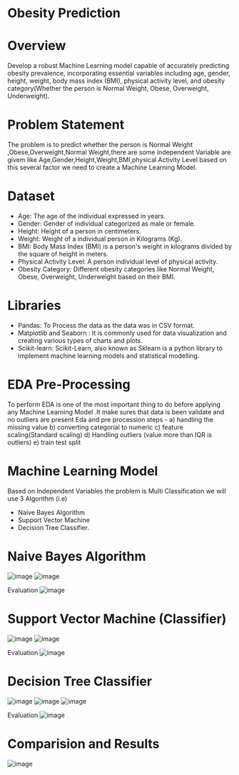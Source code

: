 # Obesity Prediction

# Overview
Develop a robust Machine Learning model capable of accurately predicting obesity prevalence, incorporating essential variables including age, gender, height, weight, body mass index (BMI), physical activity level, and obesity category(Whether the person is Normal Weight, Obese, Overweight, Underweight).

# Problem Statement
The problem is to predict whether the person is Normal Weight ,Obese,Overweight,Normal Weight,there are some independent Variable are givem like Age,Gender,Height,Weight,BMI,physical Activity Level based on this several factor we need to create a Machine Learning Model.

# Dataset
- Age: The age of the individual expressed in years.
- Gender: Gender of individual categorized as male or female.
- Height: Height of a person in centimeters.
- Weight: Weight of a individual person in Kilograms (Kg).
- BMI: Body Mass Index (BMI) is a person's weight in kilograms divided by the square of height in meters.
- Physical Activity Level: A person individual level of physical activity.
- Obesity Category: Different obesity categories like Normal Weight, Obese, Overweight, Underweight based on their BMI.
  
# Libraries
- Pandas: To Process the data as the data was in CSV format.
- Matplotlib and Seaborn : It is commonly used for data visualization and creating various types of charts and plots.
- Scikit-learn: Scikit-Learn, also known as Sklearn is a python library to implement machine learning models and statistical modelling.

# EDA Pre-Processing

To perform EDA is one of the most important thing to do before applying any Machine Learning Model .It make sures that data is been validate and no outliers are present
Eda and pre procession steps -
a) handling the missing value
b) converting categorial to numeric
c) feature scaling(Standard scaling)
d) Handling outliers (value more than IQR is outliers)
e) train test split


# Machine Learning Model
Based on Independent Variables the problem is Multi Classification we will use 3 Algorithm (i.e)
- Naive Bayes Algorithm
- Support Vector Machine
- Decision Tree Classifier.

# Naive Bayes Algorithm
![image](https://github.com/SakaataGintoki/Obesity_Prediction_Project/assets/107795560/6f5a1eb1-cd5d-4647-8069-d721c4dbd2cb)
![image](https://github.com/SakaataGintoki/Obesity_Prediction_Project/assets/107795560/5f4fc3b4-3a97-4c96-b1ae-fc084f182715)

Evaluation
![image](https://github.com/SakaataGintoki/Obesity_Prediction_Project/assets/107795560/24df476a-01e9-4591-ae7b-e1a80cf6e92f)

# Support Vector Machine (Classifier)
![image](https://github.com/SakaataGintoki/Obesity_Prediction_Project/assets/107795560/2945e054-0d93-4d8c-9306-37b3a4c2ede6)
![image](https://github.com/SakaataGintoki/Obesity_Prediction_Project/assets/107795560/7adb7686-d49d-4753-909a-54ccee9234ad)

Evaluation 
![image](https://github.com/SakaataGintoki/Obesity_Prediction_Project/assets/107795560/76037ca9-93db-4403-9fb1-afba6015a753)

# Decision Tree Classifier
![image](https://github.com/SakaataGintoki/Obesity_Prediction_Project/assets/107795560/e51a7d62-76f8-452f-93fb-d20f44a9bb4e)
![image](https://github.com/SakaataGintoki/Obesity_Prediction_Project/assets/107795560/3a849333-4abd-472b-bc71-9220ca39f282)
![image](https://github.com/SakaataGintoki/Obesity_Prediction_Project/assets/107795560/30e10811-d543-4b53-ae97-6c637de566ea)

Evaluation
![image](https://github.com/SakaataGintoki/Obesity_Prediction_Project/assets/107795560/a6d13d73-3450-4766-8185-c5eacaa5c6cc)

# Comparision and Results
![image](https://github.com/SakaataGintoki/Obesity_Prediction_Project/assets/107795560/7ef168e0-faa3-48f5-b3b9-e52fcd6d776b)













